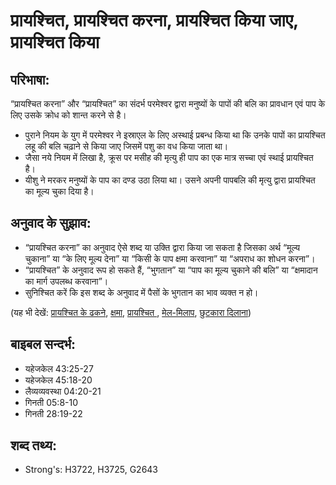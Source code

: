 # प्रायश्चित, प्रायश्चित करना, प्रायश्चित किया जाए, प्रायश्चित किया #

## परिभाषा: ##

“प्रायश्चित करना” और “प्रायश्चित” का संदर्भ परमेश्वर द्वारा मनुष्यों के पापों की बलि का प्रावधान एवं पाप के लिए उसके क्रोध को शान्त करने से है।

* पुराने नियम के युग में परमेश्वर ने इस्राएल के लिए अस्थाई प्रबन्ध किया था कि उनके पापों का प्रायश्चित लहू की बलि चढ़ाने से किया जाए जिसमें पशु का वध किया जाता था।
* जैसा नये नियम में लिखा है, क्रूस पर मसीह की मृत्यु ही पाप का एक मात्र सच्चा एवं स्थाई प्रायश्चित है।
* यीशु ने मरकर मनुष्यों के पाप का दण्ड उठा लिया था। उसने अपनी पापबलि की मृत्यु द्वारा प्रायश्चित का मूल्य चुका दिया है।

## अनुवाद के सुझाव: ##

* “प्रायश्चित करना” का अनुवाद ऐसे शब्द या उक्ति द्वारा किया जा सकता है जिसका अर्थ “मूल्य चुकाना” या “के लिए मूल्य देना” या “किसी के पाप क्षमा करवाना” या “अपराध का शोधन करना”।
* “प्रायश्चित” के अनुवाद रूप हो सकते हैं, “भुगतान” या “पाप का मूल्य चुकाने की बलि” या “क्षमादान का मार्ग उपलब्ध करवाना”।
* सुनिश्चित करें कि इस शब्द के अनुवाद में पैसों के भुगतान का भाव व्यक्त न हो।

(यह भी देखें: [प्रायश्चित के ढकने](../atonementlid.md), [क्षमा](../forgive.md), [प्रायश्चित ](../propitiation.md), [मेल-मिलाप](../reconcile.md), [छुटकारा दिलाना](../redeem.md))

## बाइबल सन्दर्भ: ##

* यहेजकेल 43:25-27
* यहेजकेल 45:18-20
* लैव्यव्यवस्था 04:20-21
* गिनती 05:8-10
* गिनती 28:19-22

## शब्द तथ्य: ##

* Strong's: H3722, H3725, G2643
